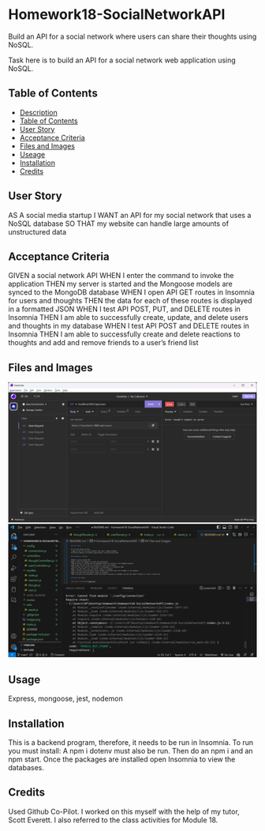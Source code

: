 # Homework18-SocialNetworkAPI
Build an API for a social network where users can share their thoughts using NoSQL.

Task here is to build an API for a social network web application using NoSQL.


## Table of Contents
* [Description](#description)
* [Table of Contents](#table-of-contents)
* [User Story](#user-story)
* [Acceptance Criteria](#acceptance-criteria)
* [Files and Images](#files-and-images)
* [Useage](#usage)
* [Installation](#installation)
* [Credits](#credits)

## User Story

AS A social media startup
I WANT an API for my social network that uses a NoSQL database
SO THAT my website can handle large amounts of unstructured data

## Acceptance Criteria

GIVEN a social network API
WHEN I enter the command to invoke the application
THEN my server is started and the Mongoose models are synced to the MongoDB database
WHEN I open API GET routes in Insomnia for users and thoughts
THEN the data for each of these routes is displayed in a formatted JSON
WHEN I test API POST, PUT, and DELETE routes in Insomnia
THEN I am able to successfully create, update, and delete users and thoughts in my database
WHEN I test API POST and DELETE routes in Insomnia
THEN I am able to successfully create and delete reactions to thoughts and add and remove friends to a user’s friend list

## Files and Images

![insomnia screenshot](image.png)
![Error imaget](image-1.png)


## Usage 

Express, mongoose, jest, nodemon

## Installation

This is a backend program, therefore, it needs to be run in Insomnia.  To run you must install: 
A npm i dotenv must also be run. Then do an npm i and an npm start.
Once the packages are installed open Insomnia to view the databases.

## Credits
Used Github Co-Pilot.
I worked on this myself with the help of my tutor, Scott Everett.  I also referred to the class activities for Module 18.